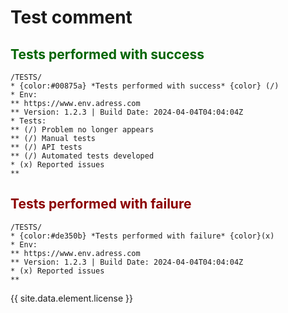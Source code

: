 # Test comment

## <span style="color:darkgreen">Tests performed with success<span>
```text
/TESTS/
* {color:#00875a} *Tests performed with success* {color} (/)
* Env:
** https://www.env.adress.com
** Version: 1.2.3 | Build Date: 2024-04-04T04:04:04Z
* Tests:
** (/) Problem no longer appears
** (/) Manual tests
** (/) API tests
** (/) Automated tests developed
* (x) Reported issues
**
```

## <span style="color:darkred">Tests performed with failure<span>
```text
/TESTS/
* {color:#de350b} *Tests performed with failure* {color}(x)
* Env:
** https://www.env.adress.com
** Version: 1.2.3 | Build Date: 2024-04-04T04:04:04Z
* (x) Reported issues
**
```

{{ site.data.element.license }}